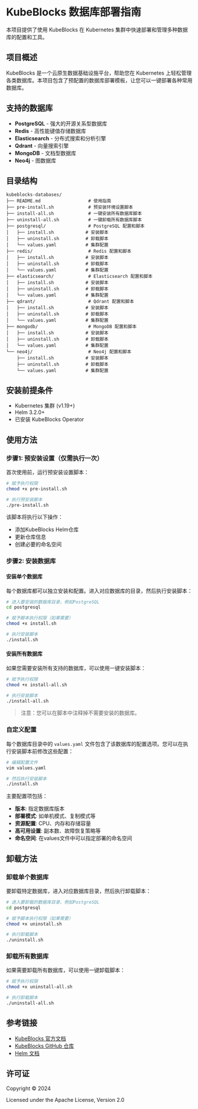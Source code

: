 # KubeBlocks 数据库部署指南

本项目提供了使用 KubeBlocks 在 Kubernetes 集群中快速部署和管理多种数据库的配置和工具。

## 项目概述

KubeBlocks 是一个云原生数据基础设施平台，帮助您在 Kubernetes 上轻松管理各类数据库。本项目包含了预配置的数据库部署模板，让您可以一键部署各种常用数据库。

## 支持的数据库

- **PostgreSQL** - 强大的开源关系型数据库
- **Redis** - 高性能键值存储数据库
- **Elasticsearch** - 分布式搜索和分析引擎
- **Qdrant** - 向量搜索引擎
- **MongoDB** - 文档型数据库
- **Neo4j** - 图数据库

## 目录结构

```
kubeblocks-databases/
├── README.md                  # 使用指南
├── pre-install.sh             # 预安装环境设置脚本
├── install-all.sh             # 一键安装所有数据库脚本
├── uninstall-all.sh           # 一键卸载所有数据库脚本
├── postgresql/                # PostgreSQL 配置和脚本
│   ├── install.sh            # 安装脚本
│   ├── uninstall.sh          # 卸载脚本
│   └── values.yaml           # 集群配置
├── redis/                     # Redis 配置和脚本
│   ├── install.sh            # 安装脚本
│   ├── uninstall.sh          # 卸载脚本
│   └── values.yaml           # 集群配置
├── elasticsearch/             # Elasticsearch 配置和脚本
│   ├── install.sh            # 安装脚本
│   ├── uninstall.sh          # 卸载脚本
│   └── values.yaml           # 集群配置
├── qdrant/                    # Qdrant 配置和脚本
│   ├── install.sh            # 安装脚本
│   ├── uninstall.sh          # 卸载脚本
│   └── values.yaml           # 集群配置
├── mongodb/                   # MongoDB 配置和脚本
│   ├── install.sh            # 安装脚本
│   ├── uninstall.sh          # 卸载脚本
│   └── values.yaml           # 集群配置
└── neo4j/                     # Neo4j 配置和脚本
    ├── install.sh            # 安装脚本
    ├── uninstall.sh          # 卸载脚本
    └── values.yaml           # 集群配置
```

## 安装前提条件

- Kubernetes 集群 (v1.19+)
- Helm 3.2.0+
- 已安装 KubeBlocks Operator

## 使用方法

### 步骤1: 预安装设置（仅需执行一次）

首次使用前，运行预安装设置脚本：

```bash
# 赋予执行权限
chmod +x pre-install.sh

# 执行预安装脚本
./pre-install.sh
```

该脚本将执行以下操作：
- 添加KubeBlocks Helm仓库
- 更新仓库信息
- 创建必要的命名空间

### 步骤2: 安装数据库

#### 安装单个数据库

每个数据库都可以独立安装和配置。进入对应数据库的目录，然后执行安装脚本：

```bash
# 进入要安装的数据库目录，例如PostgreSQL
cd postgresql

# 赋予脚本执行权限（如果需要）
chmod +x install.sh

# 执行安装脚本
./install.sh
```

#### 安装所有数据库

如果您需要安装所有支持的数据库，可以使用一键安装脚本：

```bash
# 赋予执行权限
chmod +x install-all.sh

# 执行安装脚本
./install-all.sh
```

> 注意：您可以在脚本中注释掉不需要安装的数据库。

### 自定义配置

每个数据库目录中的 `values.yaml` 文件包含了该数据库的配置选项。您可以在执行安装脚本前修改这些配置：

```bash
# 编辑配置文件
vim values.yaml

# 然后执行安装脚本
./install.sh
```

主要配置项包括：

- **版本**: 指定数据库版本
- **部署模式**: 如单机模式、复制模式等
- **资源配置**: CPU、内存和存储容量
- **高可用设置**: 副本数、故障恢复策略等
- **命名空间**: 在values文件中可以指定部署的命名空间

## 卸载方法

### 卸载单个数据库

要卸载特定数据库，进入对应数据库目录，然后执行卸载脚本：

```bash
# 进入要卸载的数据库目录，例如PostgreSQL
cd postgresql

# 赋予脚本执行权限（如果需要）
chmod +x uninstall.sh

# 执行卸载脚本
./uninstall.sh
```

### 卸载所有数据库

如果需要卸载所有数据库，可以使用一键卸载脚本：

```bash
# 赋予执行权限
chmod +x uninstall-all.sh

# 执行卸载脚本
./uninstall-all.sh
```

## 参考链接

- [KubeBlocks 官方文档](https://kubeblocks.io/docs/)
- [KubeBlocks GitHub 仓库](https://github.com/apecloud/kubeblocks)
- [Helm 文档](https://helm.sh/docs/)

## 许可证

Copyright © 2024

Licensed under the Apache License, Version 2.0
